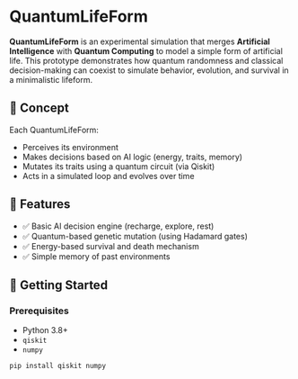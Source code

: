 # QuantumLifeForm

**QuantumLifeForm** is an experimental simulation that merges **Artificial Intelligence** with **Quantum Computing** to model a simple form of artificial life. This prototype demonstrates how quantum randomness and classical decision-making can coexist to simulate behavior, evolution, and survival in a minimalistic lifeform.

## 🌱 Concept

Each QuantumLifeForm:
- Perceives its environment
- Makes decisions based on AI logic (energy, traits, memory)
- Mutates its traits using a quantum circuit (via Qiskit)
- Acts in a simulated loop and evolves over time

## 🔧 Features

- ✅ Basic AI decision engine (recharge, explore, rest)
- ✅ Quantum-based genetic mutation (using Hadamard gates)
- ✅ Energy-based survival and death mechanism
- ✅ Simple memory of past environments

## 🚀 Getting Started

### Prerequisites
- Python 3.8+
- `qiskit`
- `numpy`

```bash
pip install qiskit numpy
```
